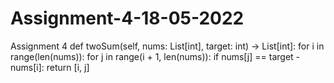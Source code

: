 # Assignment-4-18-05-2022
Assignment 4
def twoSum(self, nums: List[int], target: int) -> List[int]: for i in range(len(nums)): for j in range(i + 1, len(nums)): if nums[j] == target - nums[i]: return [i, j]

